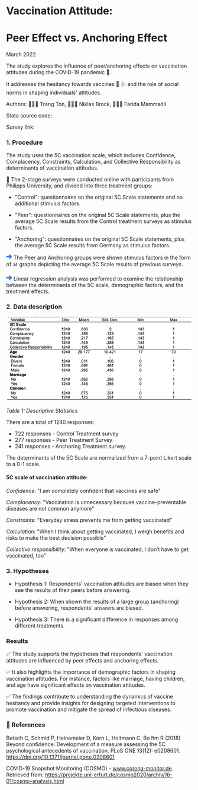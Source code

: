 # Vaccination Attitude: 
# Peer Effect vs. Anchoring Effect

March 2022

The study explores the influence of peer/anchoring effects on vaccination attitudes during the COVID-19 pandemic 🦠. 

It addresses the hesitancy towards vaccines 💉 🩺 and the role of social norms in shaping individuals' attitudes.

Authors:  👩🏻‍💼 Trang Ton, 🙎🏼‍♂️ Niklas Brock,  👩🏻‍💼 Farida Mammadli

Stata source code:

Survey link: 

### 1. Procedure

The study uses the 5C vaccination scale, which includes Confidence, Complacency, Constraints, Calculation, and Collective Responsibility as determinants of vaccination attitudes.

 📝 The 2-stage surveys were conducted online with participants from Philipps University, and divided into three treatment groups:

* "Control": questionnaires on the original 5C Scale statements and no additional stimulus factors.

* "Peer": questionnaires on the original 5C Scale statements, plus the average 5C Scale results from the Control treatment surveys as stimulus factors.

* "Anchoring": questionnaires on the original 5C Scale statements, plus the average 5C Scale results from Germany as stimulus factors.

![](assets/arrow.png) The Peer and Anchoring groups were shown stimulus factors in the form of  📊 graphs depicting the average 5C Scale results of previous surveys. 

![](assets/arrow.png) Linear regression analysis was performed to examine the relationship between the determinants of the 5C scale, demographic factors, and the treatment effects.

### 2. Data description

![](assets/StatDescription.png)

*Table 1: Descriptive Statistics*

There are a total of 1240 responses: 
* 722 responses - Control Treatment survey
* 277 responses - Peer Treatment Survey
* 241 responses - Anchoring Treatment survey.

The determinants of the 5C Scale are normalized from a 7-point Likert scale to a 0-1 scale.

#### 5C scale of vaccination attitude:

*Confidence*: "I am completely confident that vaccines are safe"

*Complacency*: "Vaccination is unnecessary because vaccine-preventable diseases are not common anymore"

*Constraints*: "Everyday stress prevents me from getting vaccinated"

*Calculation*: "When I think about getting vaccinated, I weigh benefits and risks to make the best decision possible"

*Collective responsibility*: "When everyone is vaccinated, I don’t have to get vaccinated, too"

### 3. Hypotheses

* Hypothesis 1: Respondents' vaccination attitudes are biased when they see the results of their peers before answering.

* Hypothesis 2: When shown the results of a large group (anchoring)  before answering, respondents' answers are biased.

* Hypothesis 3: There is a significant difference in responses among different treatments.

### Results

✅ The study supports the hypotheses that respondents' vaccination attitudes are influenced by peer effects and anchoring effects. 

✅ It also highlights the importance of demographic factors in shaping vaccination attitudes. For instance, factors like marriage, having children, and age have significant effects on vaccination attitudes.

✅ The findings contribute to understanding the dynamics of vaccine hesitancy and provide insights for designing targeted interventions to promote vaccination and mitigate the spread of infectious diseases.

### 📖 References

Betsch C, Schmid P, Heinemeier D, Korn L, Holtmann C, Bo ̈hm R (2018) Beyond confidence: Development of a measure assessing the 5C psychological antecedents of vaccination. PLoS ONE 13(12): e0208601. https://doi.org/10.1371/journal.pone.0208601

COVID-19 Snapshot Monitoring (COSMO) - www.corona-monitor.de. Retrieved from: https://projekte.uni-erfurt.de/cosmo2020/archiv/16-01/cosmo-analysis.html



